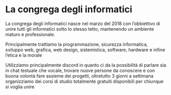 # La congrega degli informatici
La congrega degli informatici nasce nel marzo del 2018 con l’obbiettivo di unire tutti  gli informatici sotto lo stesso tetto, mantenendo un ambiente maturo e professionale.

Principalmente trattiamo la programmazione, sicurezza informatica, sviluppo web, grafica, web design, sistemistica, software, hardware e infine l’etica e la morale

Utilizziamo principalmente discord in quanto ci da la possibilità di parlare sia in chat testuale che vocale, trovare nuove persone da conoscere e con buona volontà fare assieme dei progetti, oltretutto 3 giorni a settimana organizziamo dei corsi di studio totalmente gratuiti disponibili per chiunque si voglia unire
